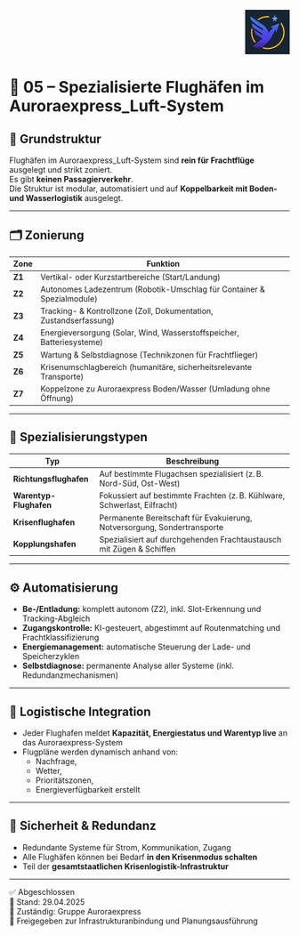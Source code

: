 <p align="right">
  <img src="./Auroraexpress_Luft_Logo.png" alt="Logo von Auroraexpress_Luft" height="80">
</p>
<!--
Autor: Fabio Weidner
Version: 1.0
Sektion: Infrastruktur – Auroraexpress_Luft
Veröffentlichung: April 2025
-->

# 🛫 05 – Spezialisierte Flughäfen im Auroraexpress_Luft-System

## 🧱 Grundstruktur

Flughäfen im Auroraexpress_Luft-System sind **rein für Frachtflüge** ausgelegt und strikt zoniert.  
Es gibt **keinen Passagierverkehr**.  
Die Struktur ist modular, automatisiert und auf **Koppelbarkeit mit Boden- und Wasserlogistik** ausgelegt.

---

## 🗂️ Zonierung

| Zone | Funktion |
|------|----------|
| **Z1** | Vertikal- oder Kurzstartbereiche (Start/Landung) |
| **Z2** | Autonomes Ladezentrum (Robotik-Umschlag für Container & Spezialmodule) |
| **Z3** | Tracking- & Kontrollzone (Zoll, Dokumentation, Zustandserfassung) |
| **Z4** | Energieversorgung (Solar, Wind, Wasserstoffspeicher, Batteriesysteme) |
| **Z5** | Wartung & Selbstdiagnose (Technikzonen für Frachtflieger) |
| **Z6** | Krisenumschlagbereich (humanitäre, sicherheitsrelevante Transporte) |
| **Z7** | Koppelzone zu Auroraexpress Boden/Wasser (Umladung ohne Öffnung) |

---

## 🧩 Spezialisierungstypen

| Typ | Beschreibung |
|-----|--------------|
| **Richtungsflughafen** | Auf bestimmte Flugachsen spezialisiert (z. B. Nord-Süd, Ost-West) |
| **Warentyp-Flughafen** | Fokussiert auf bestimmte Frachten (z. B. Kühlware, Schwerlast, Eilfracht) |
| **Krisenflughafen** | Permanente Bereitschaft für Evakuierung, Notversorgung, Sondertransporte |
| **Kopplungshafen** | Spezialisiert auf durchgehenden Frachtaustausch mit Zügen & Schiffen |

---

## ⚙️ Automatisierung

- **Be-/Entladung:** komplett autonom (Z2), inkl. Slot-Erkennung und Tracking-Abgleich
- **Zugangskontrolle:** KI-gesteuert, abgestimmt auf Routenmatching und Frachtklassifizierung
- **Energiemanagement:** automatische Steuerung der Lade- und Speicherzyklen
- **Selbstdiagnose:** permanente Analyse aller Systeme (inkl. Redundanzmechanismen)

---

## 🧠 Logistische Integration

- Jeder Flughafen meldet **Kapazität, Energiestatus und Warentyp live** an das Auroraexpress-System
- Flugpläne werden dynamisch anhand von:
  - Nachfrage,
  - Wetter,
  - Prioritätszonen,
  - Energieverfügbarkeit
  erstellt

---

## 🔐 Sicherheit & Redundanz

- Redundante Systeme für Strom, Kommunikation, Zugang
- Alle Flughäfen können bei Bedarf **in den Krisenmodus schalten**
- Teil der **gesamtstaatlichen Krisenlogistik-Infrastruktur**

---

✅ Abgeschlossen  
📅 Stand: 29.04.2025  
🏩 Zuständig: Gruppe Auroraexpress  
🔐 Freigegeben zur Infrastrukturanbindung und Planungsausführung
